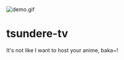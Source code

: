 <img src="https://github.com/wgoode3/tsundere-tv/blob/master/demo.gif?raw=true" alt="demo.gif" />

# tsundere-tv

It's not like I want to host your anime, baka~!
